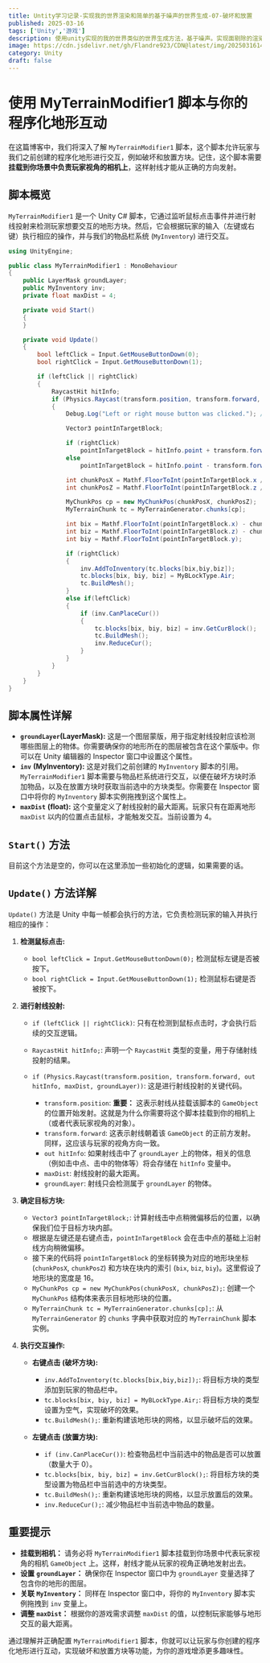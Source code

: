 ```yaml
---
title: Untity学习记录-实现我的世界渲染和简单的基于噪声的世界生成-07-破坏和放置
published: 2025-03-16
tags: ['Unity','游戏']
description: 使用unity实现的我的世界类似的世界生成方法，基于噪声。实现面剔除的渲染。
image: https://cdn.jsdelivr.net/gh/Flandre923/CDN@latest/img/20250316141422.png
category: Unity
draft: false
---
```

# 使用 MyTerrainModifier1 脚本与你的程序化地形互动

在这篇博客中，我们将深入了解 `MyTerrainModifier1` 脚本，这个脚本允许玩家与我们之前创建的程序化地形进行交互，例如破坏和放置方块。记住，这个脚本需要**挂载到你场景中负责玩家视角的相机上**，这样射线才能从正确的方向发射。

## 脚本概览

`MyTerrainModifier1` 是一个 Unity C# 脚本，它通过监听鼠标点击事件并进行射线投射来检测玩家想要交互的地形方块。然后，它会根据玩家的输入（左键或右键）执行相应的操作，并与我们的物品栏系统 (`MyInventory`) 进行交互。

```csharp
using UnityEngine;

public class MyTerrainModifier1 : MonoBehaviour
{
    public LayerMask groundLayer;
    public MyInventory inv;
    private float maxDist = 4;

    private void Start()
    {
    }

    private void Update()
    {
        bool leftClick = Input.GetMouseButtonDown(0);
        bool rightClick = Input.GetMouseButtonDown(1);

        if (leftClick || rightClick)
        {
            RaycastHit hitInfo;
            if (Physics.Raycast(transform.position, transform.forward, out hitInfo, maxDist, groundLayer))
            {
                Debug.Log("Left or right mouse button was clicked."); // 测试鼠标点击事件

                Vector3 pointInTargetBlock;

                if (rightClick)
                    pointInTargetBlock = hitInfo.point + transform.forward * .01f;
                else
                    pointInTargetBlock = hitInfo.point - transform.forward * .01f;

                int chunkPosX = Mathf.FloorToInt(pointInTargetBlock.x / 16f) * 16;
                int chunkPosZ = Mathf.FloorToInt(pointInTargetBlock.z / 16f) * 16;

                MyChunkPos cp = new MyChunkPos(chunkPosX, chunkPosZ);
                MyTerrainChunk tc = MyTerrainGenerator.chunks[cp];

                int bix = Mathf.FloorToInt(pointInTargetBlock.x) - chunkPosX + 1;
                int biz = Mathf.FloorToInt(pointInTargetBlock.z) - chunkPosZ + 1;
                int biy = Mathf.FloorToInt(pointInTargetBlock.y);

                if (rightClick)
                {
                    inv.AddToInventory(tc.blocks[bix,biy,biz]);
                    tc.blocks[bix, biy, biz] = MyBLockType.Air;
                    tc.BuildMesh();
                }
                else if(leftClick)
                {
                    if (inv.CanPlaceCur())
                    {
                        tc.blocks[bix, biy, biz] = inv.GetCurBlock();
                        tc.BuildMesh();
                        inv.ReduceCur();
                    }
                }
            }
        }
    }
}
```

## 脚本属性详解

* **​`groundLayer`​**  **(LayerMask):**  这是一个图层蒙版，用于指定射线投射应该检测哪些图层上的物体。你需要确保你的地形所在的图层被包含在这个蒙版中。你可以在 Unity 编辑器的 Inspector 窗口中设置这个属性。
* **​`inv`​**  **(MyInventory):**  这是对我们之前创建的 `MyInventory` 脚本的引用。`MyTerrainModifier1` 脚本需要与物品栏系统进行交互，以便在破坏方块时添加物品，以及在放置方块时获取当前选中的方块类型。你需要在 Inspector 窗口中将你的 `MyInventory` 脚本实例拖拽到这个属性上。
* **​`maxDist`​**  **(float):**  这个变量定义了射线投射的最大距离。玩家只有在距离地形 `maxDist` 以内的位置点击鼠标，才能触发交互。当前设置为 4。

## `Start()` 方法

目前这个方法是空的，你可以在这里添加一些初始化的逻辑，如果需要的话。

## `Update()` 方法详解

`Update()` 方法是 Unity 中每一帧都会执行的方法，它负责检测玩家的输入并执行相应的操作：

1. **检测鼠标点击:**

    * `bool leftClick = Input.GetMouseButtonDown(0);` 检测鼠标左键是否被按下。
    * `bool rightClick = Input.GetMouseButtonDown(1);` 检测鼠标右键是否被按下。
2. **进行射线投射:**

    * `if (leftClick || rightClick)`: 只有在检测到鼠标点击时，才会执行后续的交互逻辑。
    * `RaycastHit hitInfo;`: 声明一个 `RaycastHit` 类型的变量，用于存储射线投射的结果。
    * `if (Physics.Raycast(transform.position, transform.forward, out hitInfo, maxDist, groundLayer))`:  这是进行射线投射的关键代码。

      * `transform.position`:  **重要：**  这表示射线从挂载该脚本的 `GameObject` 的位置开始发射。这就是为什么你需要将这个脚本挂载到你的相机上（或者代表玩家视角的对象）。
      * `transform.forward`:  这表示射线朝着该 `GameObject` 的正前方发射。同样，这应该与玩家的视角方向一致。
      * `out hitInfo`:  如果射线击中了 `groundLayer` 上的物体，相关的信息（例如击中点、击中的物体等）将会存储在 `hitInfo` 变量中。
      * `maxDist`:  射线投射的最大距离。
      * `groundLayer`:  射线只会检测属于 `groundLayer` 的物体。
3. **确定目标方块:**

    * `Vector3 pointInTargetBlock;`:  计算射线击中点稍微偏移后的位置，以确保我们位于目标方块内部。
    * 根据是左键还是右键点击，`pointInTargetBlock` 会在击中点的基础上沿射线方向稍微偏移。
    * 接下来的代码将 `pointInTargetBlock` 的坐标转换为对应的地形块坐标 (`chunkPosX`, `chunkPosZ`) 和方块在块内的索引 (`bix`, `biz`, `biy`)。这里假设了地形块的宽度是 16。
    * `MyChunkPos cp = new MyChunkPos(chunkPosX, chunkPosZ);`:  创建一个 `MyChunkPos` 结构体来表示目标地形块的位置。
    * `MyTerrainChunk tc = MyTerrainGenerator.chunks[cp];`:  从 `MyTerrainGenerator` 的 `chunks` 字典中获取对应的 `MyTerrainChunk` 脚本实例。
4. **执行交互操作:**

    * **右键点击 (破坏方块):**

      * `inv.AddToInventory(tc.blocks[bix,biy,biz]);`:  将目标方块的类型添加到玩家的物品栏中。
      * `tc.blocks[bix, biy, biz] = MyBLockType.Air;`:  将目标方块的类型设置为空气，实现破坏的效果。
      * `tc.BuildMesh();`:  重新构建该地形块的网格，以显示破坏后的效果。
    * **左键点击 (放置方块):**

      * `if (inv.CanPlaceCur())`:  检查物品栏中当前选中的物品是否可以放置（数量大于 0）。
      * `tc.blocks[bix, biy, biz] = inv.GetCurBlock();`:  将目标方块的类型设置为物品栏中当前选中的方块类型。
      * `tc.BuildMesh();`:  重新构建该地形块的网格，以显示放置后的效果。
      * `inv.ReduceCur();`:  减少物品栏中当前选中物品的数量。

## 重要提示

* **挂载到相机：**  请务必将 `MyTerrainModifier1` 脚本挂载到你场景中代表玩家视角的相机 `GameObject` 上。这样，射线才能从玩家的视角正确地发射出去。
* **设置** **​`groundLayer`​**​ **：**  确保你在 Inspector 窗口中为 `groundLayer` 变量选择了包含你的地形的图层。
* **关联** **​`MyInventory`​**​ **：**  同样在 Inspector 窗口中，将你的 `MyInventory` 脚本实例拖拽到 `inv` 变量上。
* **调整** **​`maxDist`​**​ **：**  根据你的游戏需求调整 `maxDist` 的值，以控制玩家能够与地形交互的最大距离。

通过理解并正确配置 `MyTerrainModifier1` 脚本，你就可以让玩家与你创建的程序化地形进行互动，实现破坏和放置方块等功能，为你的游戏增添更多趣味性。